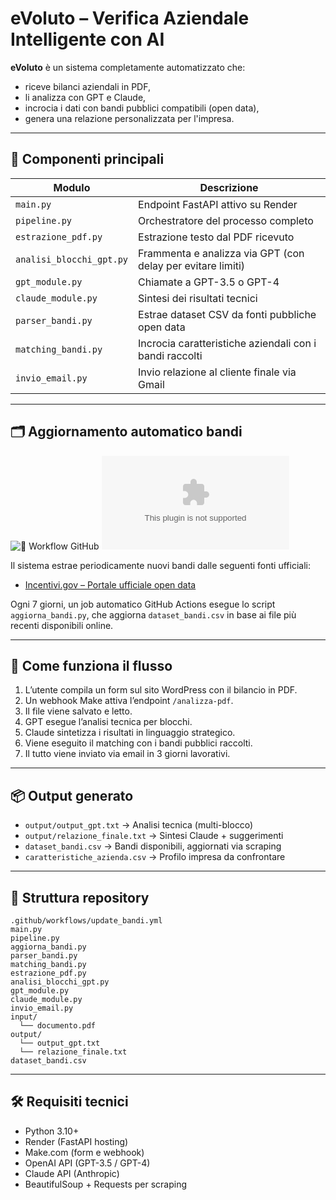 
# eVoluto – Verifica Aziendale Intelligente con AI

**eVoluto** è un sistema completamente automatizzato che:
- riceve bilanci aziendali in PDF,
- li analizza con GPT e Claude,
- incrocia i dati con bandi pubblici compatibili (open data),
- genera una relazione personalizzata per l'impresa.

---

## 🧠 Componenti principali

| Modulo               | Descrizione |
|----------------------|-------------|
| `main.py`            | Endpoint FastAPI attivo su Render |
| `pipeline.py`        | Orchestratore del processo completo |
| `estrazione_pdf.py`  | Estrazione testo dal PDF ricevuto |
| `analisi_blocchi_gpt.py` | Frammenta e analizza via GPT (con delay per evitare limiti) |
| `gpt_module.py`      | Chiamate a GPT-3.5 o GPT-4 |
| `claude_module.py`   | Sintesi dei risultati tecnici |
| `parser_bandi.py`    | Estrae dataset CSV da fonti pubbliche open data |
| `matching_bandi.py`  | Incrocia caratteristiche aziendali con i bandi raccolti |
| `invio_email.py`     | Invio relazione al cliente finale via Gmail |

---

## 🗂️ Aggiornamento automatico bandi

![🔁 Workflow GitHub](https://github.com/matteoparis/evoluto/actions/workflows/update_bandi.yml/badge.svg)
![🕒 Ultimo aggiornamento](https://img.shields.io/github/last-commit/eVoluto25/evoluto-system1/dataset_bandi.csv?label=Ultimo%20aggiornamento%20dataset_bandi.csv)

Il sistema estrae periodicamente nuovi bandi dalle seguenti fonti ufficiali:

- [Incentivi.gov – Portale ufficiale open data](https://www.incentivi.gov.it/it/open-data)

Ogni 7 giorni, un job automatico GitHub Actions esegue lo script `aggiorna_bandi.py`, che aggiorna `dataset_bandi.csv` in base ai file più recenti disponibili online.

---

## 🚀 Come funziona il flusso

1. L’utente compila un form sul sito WordPress con il bilancio in PDF.
2. Un webhook Make attiva l’endpoint `/analizza-pdf`.
3. Il file viene salvato e letto.
4. GPT esegue l’analisi tecnica per blocchi.
5. Claude sintetizza i risultati in linguaggio strategico.
6. Viene eseguito il matching con i bandi pubblici raccolti.
7. Il tutto viene inviato via email in 3 giorni lavorativi.

---

## 📦 Output generato

- `output/output_gpt.txt` → Analisi tecnica (multi-blocco)
- `output/relazione_finale.txt` → Sintesi Claude + suggerimenti
- `dataset_bandi.csv` → Bandi disponibili, aggiornati via scraping
- `caratteristiche_azienda.csv` → Profilo impresa da confrontare

---

## 📁 Struttura repository

```
.github/workflows/update_bandi.yml
main.py
pipeline.py
aggiorna_bandi.py
parser_bandi.py
matching_bandi.py
estrazione_pdf.py
analisi_blocchi_gpt.py
gpt_module.py
claude_module.py
invio_email.py
input/
  └── documento.pdf
output/
  └── output_gpt.txt
  └── relazione_finale.txt
dataset_bandi.csv
```

---

## 🛠 Requisiti tecnici

- Python 3.10+
- Render (FastAPI hosting)
- Make.com (form e webhook)
- OpenAI API (GPT-3.5 / GPT-4)
- Claude API (Anthropic)
- BeautifulSoup + Requests per scraping
